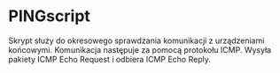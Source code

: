 # PINGscript
Skrypt służy do okresowego sprawdzania komunikacji z urządzeniami końcowymi. Komunikacja następuje za pomocą protokołu ICMP. Wysyła pakiety ICMP Echo Request i odbiera ICMP Echo Reply.
